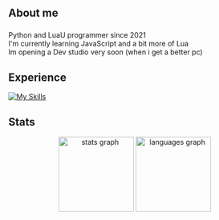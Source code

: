 <h2 align="left">About me</h2>

###

<p align="left">Python and LuaU programmer since 2021<br>I'm currently learning JavaScript and a bit more of Lua<br>Im opening a Dev studio very soon (when i get a better pc)</p>

###

<h2 align="left">Experience</h2>

[![My Skills](https://skillicons.dev/icons?i=js,python,lua,discord,github)](https://skillicons.dev)

<h2 align="left">Stats</h2>

<div align="center">
  <img src="https://github-readme-stats.vercel.app/api?username=htnicolas10&hide_title=false&hide_rank=false&show_icons=true&include_all_commits=true&count_private=true&disable_animations=false&theme=dracula&locale=en&hide_border=false&order=1" height="150" alt="stats graph"  />
  <img src="https://github-readme-stats.vercel.app/api/top-langs?username=htnicolas10&locale=en&hide_title=false&layout=compact&card_width=320&langs_count=5&theme=dracula&hide_border=false&order=2" height="150" alt="languages graph"  />
</div>

###
